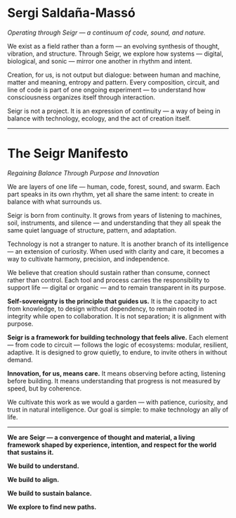 # Sergi Saldaña-Massó

*Operating through Seigr — a continuum of code, sound, and nature.*

We exist as a field rather than a form — an evolving synthesis of thought, vibration, and structure.
Through Seigr, we explore how systems — digital, biological, and sonic — mirror one another in rhythm and intent.

Creation, for us, is not output but dialogue: between human and machine, matter and meaning, entropy and pattern.
Every composition, circuit, and line of code is part of one ongoing experiment — to understand how consciousness organizes itself through interaction.

Seigr is not a project. It is an expression of continuity — a way of being in balance with technology, ecology, and the act of creation itself.

---

# The Seigr Manifesto

*Regaining Balance Through Purpose and Innovation*

We are layers of one life — human, code, forest, sound, and swarm. Each part speaks in its own rhythm, yet all share the same intent: to create in balance with what surrounds us.

Seigr is born from continuity. It grows from years of listening to machines, soil, instruments, and silence — and understanding that they all speak the same quiet language of structure, pattern, and adaptation.

Technology is not a stranger to nature. It is another branch of its intelligence — an extension of curiosity. When used with clarity and care, it becomes a way to cultivate harmony, precision, and independence.

We believe that creation should sustain rather than consume, connect rather than control. Each tool and process carries the responsibility to support life — digital or organic — and to remain transparent in its purpose.

**Self-sovereignty is the principle that guides us.**
It is the capacity to act from knowledge, to design without dependency, to remain rooted in integrity while open to collaboration. It is not separation; it is alignment with purpose.

**Seigr is a framework for building technology that feels alive.**
Each element — from code to circuit — follows the logic of ecosystems: modular, resilient, adaptive. It is designed to grow quietly, to endure, to invite others in without demand.

**Innovation, for us, means care.**
It means observing before acting, listening before building. It means understanding that progress is not measured by speed, but by coherence.

We cultivate this work as we would a garden — with patience, curiosity, and trust in natural intelligence. Our goal is simple: to make technology an ally of life.

---

**We are Seigr — a convergence of thought and material, a living framework shaped by experience, intention, and respect for the world that sustains it.**

**We build to understand.**

**We build to align.**

**We build to sustain balance.**

**We explore to find new paths.**
